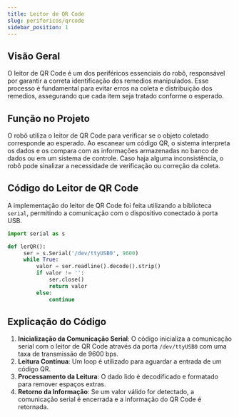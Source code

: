 ```yaml
---
title: Leitor de QR Code
slug: perifericos/qrcode
sidebar_position: 1
---
```


## Visão Geral
O leitor de QR Code é um dos periféricos essenciais do robô, responsável por garantir a correta identificação dos remedios manipulados. Esse processo é fundamental para evitar erros na coleta e distribuição dos remedios, assegurando que cada item seja tratado conforme o esperado.

## Função no Projeto
O robô utiliza o leitor de QR Code para verificar se o objeto coletado corresponde ao esperado. Ao escanear um código QR, o sistema interpreta os dados e os compara com as informações armazenadas no banco de dados ou em um sistema de controle. Caso haja alguma inconsistência, o robô pode sinalizar a necessidade de verificação ou correção da coleta.

## Código do Leitor de QR Code
A implementação do leitor de QR Code foi feita utilizando a biblioteca `serial`, permitindo a comunicação com o dispositivo conectado à porta USB.

```python
import serial as s

def lerQR():
     ser = s.Serial('/dev/ttyUSB0', 9600)
     while True:
         valor = ser.readline().decode().strip()
         if valor != '':
             ser.close()
             return valor
         else:
             continue
```

## Explicação do Código
1. **Inicialização da Comunicação Serial**: O código inicializa a comunicação serial com o leitor de QR Code através da porta `/dev/ttyUSB0` com uma taxa de transmissão de 9600 bps.
2. **Leitura Contínua**: Um loop é utilizado para aguardar a entrada de um código QR.
3. **Processamento da Leitura**: O dado lido é decodificado e formatado para remover espaços extras.
4. **Retorno da Informação**: Se um valor válido for detectado, a comunicação serial é encerrada e a informação do QR Code é retornada.

